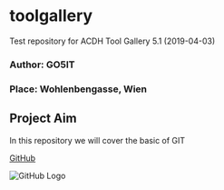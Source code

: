 # toolgallery
Test repository for ACDH Tool Gallery 5.1 (2019-04-03)

### Author: GO5IT
### Place: Wohlenbengasse, Wien

## Project Aim
In this repository we will cover the basic of GIT

[GitHub](http://github.com)

![GitHub Logo](/images/logo.png)
